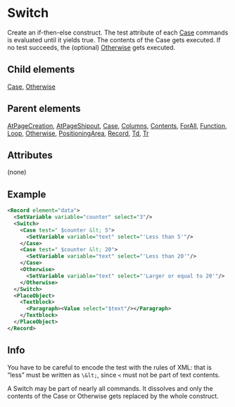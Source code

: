 # Switch



Create an if-then-else construct. The test attribute of each [Case](../case.md) commands is evaluated until it yields true. The contents of the Case gets executed. If no test succeeds, the (optional) [Otherwise](../otherwise.md) gets executed.



##  Child elements

[Case](../case.md), [Otherwise](../otherwise.md)

##  Parent elements

[AtPageCreation](../atpagecreation.md), [AtPageShipout](../atpageshipout.md), [Case](../case.md), [Columns](../columns.md), [Contents](../contents.md), [ForAll](../forall.md), [Function](../function.md), [Loop](../loop.md), [Otherwise](../otherwise.md), [PositioningArea](../positioningarea.md), [Record](../record.md), [Td](../td.md), [Tr](../tr.md)


## Attributes
(none)

## Example

```xml
<Record element="data">
  <SetVariable variable="counter" select="3"/>
  <Switch>
    <Case test=" $counter &lt; 5">
      <SetVariable variable="text" select="'Less than 5'"/>
    </Case>
    <Case test=" $counter &lt; 20">
      <SetVariable variable="text" select="'Less than 20'"/>
    </Case>
    <Otherwise>
      <SetVariable variable="text" select="'Larger or equal to 20'"/>
    </Otherwise>
  </Switch>
  <PlaceObject>
    <Textblock>
      <Paragraph><Value select="$text"/></Paragraph>
    </Textblock>
  </PlaceObject>
</Record>
```





## Info

You have to be careful to encode the test with the rules of XML: that is “less” must be written as `\&lt;`, since `<` must not be part of text contents.



A Switch may be part of nearly all commands. It dissolves and only the contents of the Case or Otherwise gets replaced by the whole construct.




